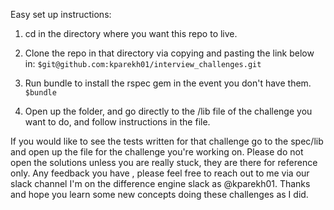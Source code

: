 Easy set up instructions:

1.  cd in the directory where you want this repo to live.

2.  Clone the repo in that directory via copying and pasting the link below in:
    `$git@github.com:kparekh01/interview_challenges.git`
    
3.  Run bundle to install the rspec gem in the event you don't have them.
    `$bundle`
    
4.  Open up the folder, and go directly to the /lib file of the challenge you want to do, and follow instructions
    in the file.  
    
If you would like to see the tests written for that challenge go to the spec/lib and open up the 
file for the challenge you're working on.  Please do not open the solutions unless you are really stuck, they 
are there for reference only.  Any feedback you have , please feel free to reach out to me via our slack channel
I'm on the difference engine slack as @kparekh01.  Thanks and hope you learn some new concepts doing these challenges 
as I did.


